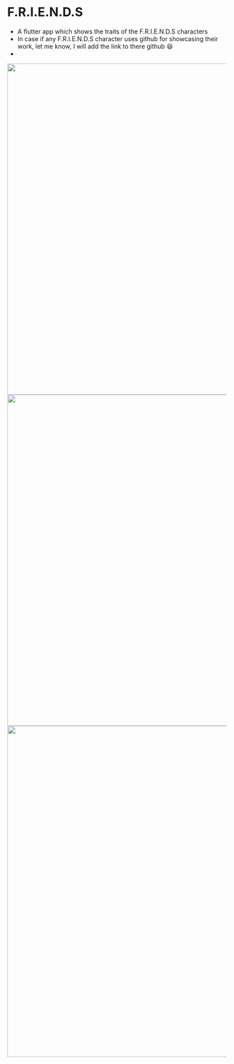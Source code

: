 # F.R.I.E.N.D.S

- A flutter app which shows the traits of the F.R.I.E.N.D.S characters
- In case if any F.R.I.E.N.D.S character uses github for showcasing their work, let me know, I will add the link to there github :laughing:
- 


<img align="left" height="760" src="https://user-images.githubusercontent.com/86592569/141097673-fb7b9515-f566-41fc-bba9-89509d4a8ec1.png">
<img align="left" height="760" src="https://user-images.githubusercontent.com/86592569/141098271-ff0a1dfa-baed-4fbb-ac79-49b2042fb22c.jpeg">
<img align="left" height="760" src="https://user-images.githubusercontent.com/86592569/141099192-2db567b4-695d-4642-ab66-c8990323bb43.jpeg">
